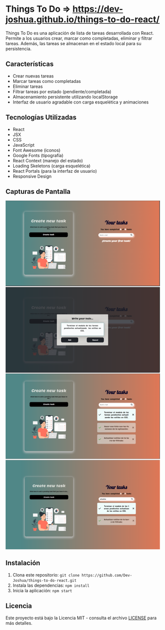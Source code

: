 # Things To Do => https://dev-joshua.github.io/things-to-do-react/

Things To Do es una aplicación de lista de tareas desarrollada con React. Permite a los usuarios crear, marcar como completadas, eliminar y filtrar tareas. Además, las tareas se almacenan en el estado local para su persistencia.

## Características

- Crear nuevas tareas
- Marcar tareas como completadas
- Eliminar tareas
- Filtrar tareas por estado (pendiente/completada)
- Almacenamiento persistente utilizando localStorage
- Interfaz de usuario agradable con carga esquelética y animaciones

## Tecnologías Utilizadas

- React
- JSX
- CSS
- JavaScript
- Font Awesome (iconos)
- Google Fonts (tipografía)
- React Context (manejo del estado)
- Loading Skeletons (carga esquelética)
- React Portals (para la interfaz de usuario)
- Responsive Design

## Capturas de Pantalla

![Captura de pantalla 1](./src/assets/screens/screen1.png)
![Captura de pantalla 1](./src/assets/screens/screen2.png)
![Captura de pantalla 1](./src/assets/screens/screen3.png)
![Captura de pantalla 1](./src/assets/screens/screen4.png)

## Instalación

1. Clona este repositorio: `git clone https://github.com/Dev-Joshua/things-to-do-react.git`
2. Instala las dependencias: `npm install`
3. Inicia la aplicación: `npm start`

## Licencia

Este proyecto está bajo la Licencia MIT - consulta el archivo [LICENSE](./LICENSE) para más detalles.
